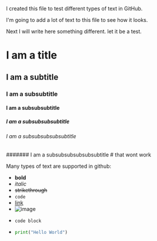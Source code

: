 I created this file to test different types of text in GitHub.

I'm going to add a lot of text to this file to see how it looks.

Next I will write here something different.
let it be a test.
# I am a title

## I am a subtitle

### I am a subsubtitle

#### I am a subsubsubtitle

##### I am a subsubsubsubtitle

###### I am a subsubsubsubsubtitle

####### I am a subsubsubsubsubsubtitle # that wont work

Many types of text are supported in github:

- **bold**
- *italic*
- ~~strikethrough~~
- `code`
- [link](https://github.com)
- ![image](https://github.com/images/icons/emoji/octocat.png)
- ```
  code block
  ```
- ````python
  print("Hello World")
  ````
